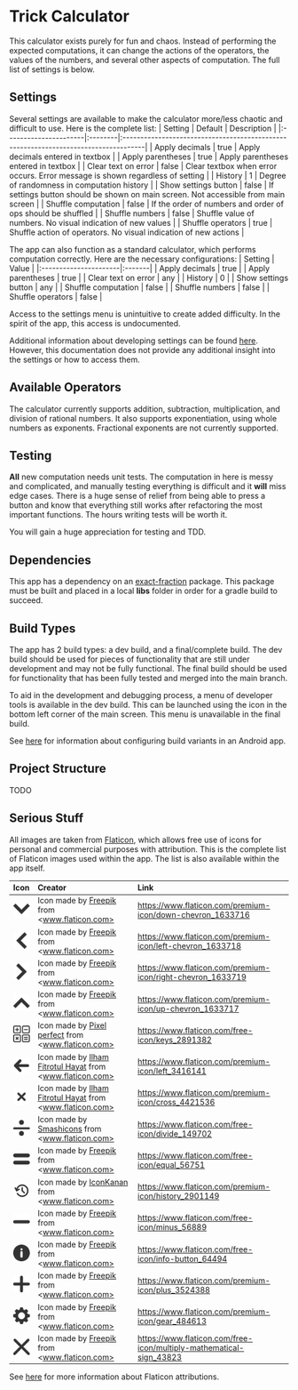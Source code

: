 # Trick Calculator

This calculator exists purely for fun and chaos.
Instead of performing the expected computations, it can change the actions of the operators, the values of the numbers, and several other aspects of computation.
The full list of settings is below.

## Settings
Several settings are available to make the calculator more/less chaotic and difficult to use.
Here is the complete list:
| Setting               | Default | Description                                                                         |
|:----------------------|:--------|:------------------------------------------------------------------------------------|
| Apply decimals        | true    | Apply decimals entered in textbox                                                   |
| Apply parentheses     | true    | Apply parentheses entered in textbox                                                |
| Clear text on error   | false   | Clear textbox when error occurs. Error message is shown regardless of setting       |
| History               | 1       | Degree of randomness in computation history                                         |
| Show settings button  | false   | If settings button should be shown on main screen. Not accessible from main screen  |
| Shuffle computation   | false   | If the order of numbers and order of ops should be shuffled                         |
| Shuffle numbers       | false   | Shuffle value of numbers. No visual indication of new values                        |
| Shuffle operators     | true    | Shuffle action of operators. No visual indication of new actions                    |

The app can also function as a standard calculator, which performs computation correctly.
Here are the necessary configurations:
| Setting               | Value  |
|:----------------------|:-------|
| Apply decimals        | true   |
| Apply parentheses     | true   |
| Clear text on error   | any    |
| History               | 0      |
| Show settings button  | any    |
| Shuffle computation   | false  |
| Shuffle numbers       | false  |
| Shuffle operators     | false  |

Access to the settings menu is unintuitive to create added difficulty.
In the spirit of the app, this access is undocumented.

Additional information about developing settings can be found [here](https://github.com/lbressler13/trick-calculator/blob/main/app/src/main/java/com/example/trickcalculator/ui/settings/README.md).
However, this documentation does not provide any additional insight into the settings or how to access them.

## Available Operators
The calculator currently supports addition, subtraction, multiplication, and division of rational numbers.
It also supports exponentiation, using whole numbers as exponents.
Fractional exponents are not currently supported.

## Testing
**All** new computation needs unit tests.
The computation in here is messy and complicated, and manually testing everything is difficult and it **will** miss edge cases.
There is a huge sense of relief from being able to press a button and know that everything still works after refactoring the most important functions.
The hours writing tests will be worth it. 

You will gain a huge appreciation for testing and TDD.

## Dependencies
This app has a dependency on an [exact-fraction](https://github.com/lbressler13/exact-numbers) package.
This package must be built and placed in a local **libs** folder in order for a gradle build to succeed.

## Build Types
The app has 2 build types: a dev build, and a final/complete build.
The dev build should be used for pieces of functionality that are still under development and may not be fully functional.
The final build should be used for functionality that has been fully tested and merged into the main branch.

To aid in the development and debugging process, a menu of developer tools is available in the dev build.
This can be launched using the icon in the bottom left corner of the main screen.
This menu is unavailable in the final build.

See [here](https://developer.android.com/studio/build/build-variants) for information about configuring build variants in an Android app.

## Project Structure
TODO

## Serious Stuff
All images are taken from [Flaticon](https://www.flaticon.com/), which allows free use of icons for personal and commercial purposes with attribution.
This is the complete list of Flaticon images used within the app.
The list is also available within the app itself.

| Icon                                                        | Creator                                                                                                    | Link                                                                  |
|:------------------------------------------------------------|:-----------------------------------------------------------------------------------------------------------|:----------------------------------------------------------------------|
| ![img](app/src/main/res/drawable-hdpi/ic_chevron_down.png)  | Icon made by [Freepik](www.flaticon.com/authors/freepik) from <www.flaticon.com>                           | <https://www.flaticon.com/premium-icon/down-chevron_1633716>          |
| ![img](app/src/main/res/drawable-hdpi/ic_chevron_left.png)  | Icon made by [Freepik](www.flaticon.com/authors/freepik) from <www.flaticon.com>                           | <https://www.flaticon.com/premium-icon/left-chevron_1633718>          |
| ![img](app/src/main/res/drawable-hdpi/ic_chevron_right.png) | Icon made by [Freepik](www.flaticon.com/authors/freepik) from <www.flaticon.com>                           | <https://www.flaticon.com/premium-icon/right-chevron_1633719>         |
| ![img](app/src/main/res/drawable-hdpi/ic_chevron_up.png)    | Icon made by [Freepik](www.flaticon.com/authors/freepik) from <www.flaticon.com>                           | <https://www.flaticon.com/premium-icon/up-chevron_1633717>            |
| ![img](app/src/main/res/drawable-hdpi/launcher.png)         | Icon made by [Pixel perfect](www.flaticon.com/authors/pixel-perfect) from <www.flaticon.com>               | <https://www.flaticon.com/free-icon/keys_2891382>                     |
| ![img](app/src/main/res/drawable-hdpi/ic_arrow_left.png)    | Icon made by [Ilham Fitrotul Hayat](www.flaticon.com/authors/ilham-fitrotul-hayat) from <www.flaticon.com> | <https://www.flaticon.com/premium-icon/left_3416141>                  |
| ![img](app/src/main/res/drawable-hdpi/ic_close.png)         | Icon made by [Ilham Fitrotul Hayat](www.flaticon.com/authors/ilham-fitrotul-hayat) from <www.flaticon.com> | <https://www.flaticon.com/premium-icon/cross_4421536>                 |
| ![img](app/src/main/res/drawable-hdpi/ic_divide.png)        | Icon made by [Smashicons](www.flaticon.com/authors/smashicons) from <www.flaticon.com>                     | <https://www.flaticon.com/free-icon/divide_149702>                    |
| ![img](app/src/main/res/drawable-hdpi/ic_equals.png)        | Icon made by [Freepik](www.flaticon.com/authors/freepik) from <www.flaticon.com>                           | <https://www.flaticon.com/free-icon/equal_56751>                      |
| ![img](app/src/main/res/drawable-hdpi/ic_history.png)       | Icon made by [IconKanan](www.flaticon.com/authors/iconkanan) from <www.flaticon.com>                       | <https://www.flaticon.com/premium-icon/history_2901149>               |
| ![img](app/src/main/res/drawable-hdpi/ic_minus.png)         | Icon made by [Freepik](www.flaticon.com/authors/freepik) from <www.flaticon.com>                           | <https://www.flaticon.com/free-icon/minus_56889>                      |
| ![img](app/src/main/res/drawable-hdpi/ic_info.png)          | Icon made by [Freepik](www.flaticon.com/authors/freepik) from <www.flaticon.com>                           | <https://www.flaticon.com/free-icon/info-button_64494>                |
| ![img](app/src/main/res/drawable-hdpi/ic_plus.png)          | Icon made by [Freepik](www.flaticon.com/authors/freepik) from <www.flaticon.com>                           | <https://www.flaticon.com/premium-icon/plus_3524388>                  |
| ![img](app/src/main/res/drawable-hdpi/ic_settings.png)      | Icon made by [Freepik](www.flaticon.com/authors/freepik) from <www.flaticon.com>                           | <https://www.flaticon.com/premium-icon/gear_484613>                   |
| ![img](app/src/main/res/drawable-hdpi/ic_times.png)         | Icon made by [Freepik](www.flaticon.com/authors/freepik) from <www.flaticon.com>                           | <https://www.flaticon.com/free-icon/multiply-mathematical-sign_43823> |

See [here](https://support.flaticon.com/s/article/Attribution-How-when-and-where-FI?language=en_US&Id=ka03V0000004Q5lQAE) for more information about Flaticon attributions.
